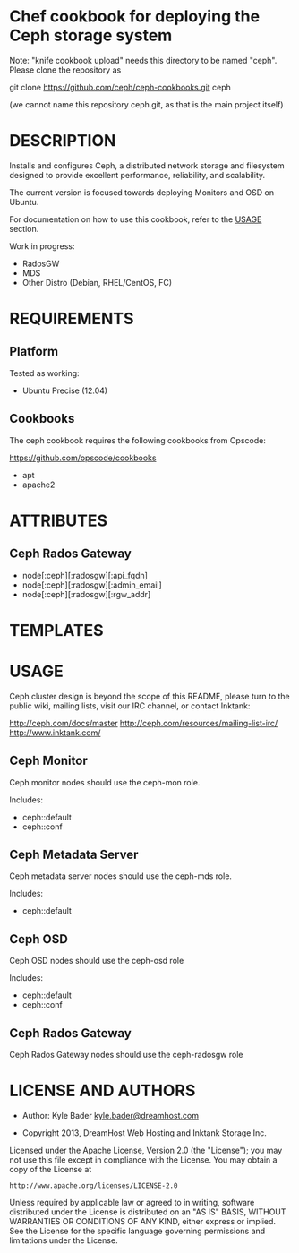 Chef cookbook for deploying the Ceph storage system
===================================================

Note: "knife cookbook upload" needs this directory to be named "ceph".
Please clone the repository as

  git clone https://github.com/ceph/ceph-cookbooks.git ceph

(we cannot name this repository ceph.git, as that is the main project
itself)


DESCRIPTION
===========

Installs and configures Ceph, a distributed network storage and filesystem designed to provide excellent performance, reliability, and scalability.

The current version is focused towards deploying Monitors and OSD on Ubuntu.

For documentation on how to use this cookbook, refer to the [USAGE](#USAGE) section.

Work in progress:

* RadosGW
* MDS
* Other Distro (Debian, RHEL/CentOS, FC)

REQUIREMENTS
============

Platform
--------

Tested as working:

* Ubuntu Precise (12.04)

Cookbooks
---------

The ceph cookbook requires the following cookbooks from Opscode:

https://github.com/opscode/cookbooks

* apt
* apache2


ATTRIBUTES
==========

Ceph Rados Gateway
------------------

* node[:ceph][:radosgw][:api_fqdn]
* node[:ceph][:radosgw][:admin_email]
* node[:ceph][:radosgw][:rgw_addr]

TEMPLATES
=========



USAGE
=====

Ceph cluster design is beyond the scope of this README, please turn to the
public wiki, mailing lists, visit our IRC channel, or contact Inktank:

http://ceph.com/docs/master
http://ceph.com/resources/mailing-list-irc/
http://www.inktank.com/


Ceph Monitor
------------

Ceph monitor nodes should use the ceph-mon role.

Includes:

* ceph::default
* ceph::conf

Ceph Metadata Server
--------------------

Ceph metadata server nodes should use the ceph-mds role.

Includes:

* ceph::default

Ceph OSD
--------

Ceph OSD nodes should use the ceph-osd role

Includes:

* ceph::default
* ceph::conf

Ceph Rados Gateway
------------------

Ceph Rados Gateway nodes should use the ceph-radosgw role


LICENSE AND AUTHORS
===================

* Author: Kyle Bader <kyle.bader@dreamhost.com>

* Copyright 2013, DreamHost Web Hosting and Inktank Storage Inc.

Licensed under the Apache License, Version 2.0 (the "License");
you may not use this file except in compliance with the License.
You may obtain a copy of the License at

    http://www.apache.org/licenses/LICENSE-2.0

 Unless required by applicable law or agreed to in writing, software
 distributed under the License is distributed on an "AS IS" BASIS,
 WITHOUT WARRANTIES OR CONDITIONS OF ANY KIND, either express or implied.
 See the License for the specific language governing permissions and
 limitations under the License.
